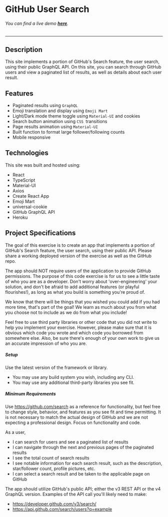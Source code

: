 # GitHub User Search

###### You can find a live demo **[here](https://user-search-gh.herokuapp.com/)**.

***

## Description

This site implements a portion of GitHub's Search feature, the user search, using their public GraphQL API. On this site, you can search through GitHub users and view a paginated list of results, as well as details about each user result.

## Features

- Paginated results using `GraphQL`
- Emoji translation and display using `Emoji Mart`
- Light/Dark mode theme toggle using `Material-UI` and cookies
- Search button animation using `CSS `transitions
- Page results animation using `Material-UI`
- Built function to format large follower/following counts
- Mobile responsive

## Technologies

This site was built and hosted using:

- React
- TypeScript
- Material-UI
- Axios
- Create React App
- Emoji Mart
- universal-cookie
- GitHub GraphQL API
- Heroku

## Project Specifications

The goal of this exercise is to create an app that implements a portion of GitHub's Search feature, the user search, using their public API. Please share a working deployed version of the exercise as well as the GitHub repo.

The app should NOT require users of the application to provide GitHub permissions.
The purpose of this code exercise is for us to see a little taste of who you are as a developer. Don't worry about 'over-engineering' your solution, and don't be afraid to add additional features (or playful flourishes!), as long as what you build is something you're proud of.

We know that there will be things that you wished you could add if you had more time, that's part of the goal! We learn as much about you from what you choose not to include as we do from what you include!

Feel free to use third party libraries or other code that you did not write to help you implement your exercise. However, please make sure that it is obvious which code you wrote and which code you borrowed from somewhere else. Also, be sure there's enough of your own work to give us an accurate impression of who you are.

##### Setup

Use the latest version of the framework or library.
- You may use any build system you wish, including any CLI.
- You may use any additional third-party libraries you see fit.

##### Minimum Requirements

Use https://github.com/search as a reference for functionality, but feel free to change style, behavior, and features as you see fit and time permitting. It is not necessary to match the actual design of GitHub and we are not expecting a professional design. Focus on functionality and code.

As a user,

- I can search for users and see a paginated list of results
- I can navigate through the next and previous pages of the paginated results
- I see the total count of search results
- I see notable information for each search result, such as the description, star/follower count, profile pictures, etc.
- I can select a search result and be taken to the applicable page on GitHub

The app should utilize GitHub's public API; either the v3 REST API or the v4 GraphQL version. Examples of the API call you'll likely need to make:

- https://developer.github.com/v3/search/
- https://api.github.com/search/users?q=example